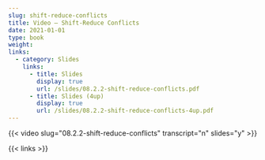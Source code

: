 ```yaml
---
slug: shift-reduce-conflicts
title: Video — Shift-Reduce Conflicts
date: 2021-01-01
type: book
weight:
links:
  - category: Slides
    links:
      - title: Slides
        display: true
        url: /slides/08.2.2-shift-reduce-conflicts.pdf
      - title: Slides (4up)
        display: true
        url: /slides/08.2.2-shift-reduce-conflicts-4up.pdf
---
```



{{< video slug="08.2.2-shift-reduce-conflicts" transcript="n" slides="y" >}}

{{< links >}}

